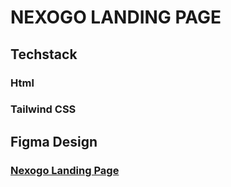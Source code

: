 # NEXOGO LANDING PAGE

## Techstack
### Html
### Tailwind CSS 

## Figma Design
### [Nexogo Landing Page](https://www.figma.com/file/hM7InVrPuTp0s9q0bZnubL?node-id=0:1&t=30rkr0TmdQgupudg-1&locale=en&type=design)


